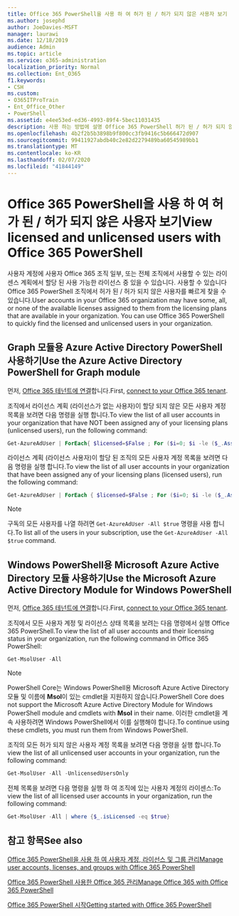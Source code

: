```yaml
---
title: Office 365 PowerShell을 사용 하 여 허가 된 / 허가 되지 않은 사용자 보기
ms.author: josephd
author: JoeDavies-MSFT
manager: laurawi
ms.date: 12/18/2019
audience: Admin
ms.topic: article
ms.service: o365-administration
localization_priority: Normal
ms.collection: Ent_O365
f1.keywords:
- CSH
ms.custom:
- O365ITProTrain
- Ent_Office_Other
- PowerShell
ms.assetid: e4ee53ed-ed36-4993-89f4-5bec11031435
description: 사용 하는 방법에 설명 Office 365 PowerShell 허가 된 / 허가 되지 않은 사용자 계정을 볼 수 있습니다.
ms.openlocfilehash: 4b2f2b5b3898b9f800cc3fb9416c5b666472d907
ms.sourcegitcommit: 99411927abdb40c2e82d2279489ba60545989bb1
ms.translationtype: MT
ms.contentlocale: ko-KR
ms.lasthandoff: 02/07/2020
ms.locfileid: "41844149"
---
```

# <a name="view-licensed-and-unlicensed-users-with-office-365-powershell"></a><span data-ttu-id="724be-103">Office 365 PowerShell을 사용 하 여 허가 된 / 허가 되지 않은 사용자 보기</span><span class="sxs-lookup"><span data-stu-id="724be-103">View licensed and unlicensed users with Office 365 PowerShell</span></span>

<span data-ttu-id="724be-p101">사용자 계정에 사용자 Office 365 조직 일부, 또는 전체 조직에서 사용할 수 있는 라이센스 계획에서 할당 된 사용 가능한 라이선스 중 있을 수 있습니다. 사용할 수 있습니다 Office 365 PowerShell 조직에서 허가 된 / 허가 되지 않은 사용자를 빠르게 찾을 수 있습니다.</span><span class="sxs-lookup"><span data-stu-id="724be-p101">User accounts in your Office 365 organization may have some, all, or none of the available licenses assigned to them from the licensing plans that are available in your organization. You can use Office 365 PowerShell to quickly find the licensed and unlicensed users in your organization.</span></span>

## <a name="use-the-azure-active-directory-powershell-for-graph-module"></a><span data-ttu-id="724be-106">Graph 모듈용 Azure Active Directory PowerShell 사용하기</span><span class="sxs-lookup"><span data-stu-id="724be-106">Use the Azure Active Directory PowerShell for Graph module</span></span>

<span data-ttu-id="724be-107">먼저, [Office 365 테넌트에 연결](connect-to-office-365-powershell.md#connect-with-the-azure-active-directory-powershell-for-graph-module)합니다.</span><span class="sxs-lookup"><span data-stu-id="724be-107">First, [connect to your Office 365 tenant](connect-to-office-365-powershell.md#connect-with-the-azure-active-directory-powershell-for-graph-module).</span></span>
 
<span data-ttu-id="724be-108">조직에서 라이선스 계획 (라이선스가 없는 사용자)이 할당 되지 않은 모든 사용자 계정 목록을 보려면 다음 명령을 실행 합니다.</span><span class="sxs-lookup"><span data-stu-id="724be-108">To view the list of all user accounts in your organization that have NOT been assigned any of your licensing plans (unlicensed users), run the following command:</span></span>
  
```powershell
Get-AzureAdUser | ForEach{ $licensed=$False ; For ($i=0; $i -le ($_.AssignedLicenses | Measure).Count ; $i++) { If( [string]::IsNullOrEmpty(  $_.AssignedLicenses[$i].SkuId ) -ne $True) { $licensed=$true } } ; If( $licensed -eq $false) { Write-Host $_.UserPrincipalName} }
```

<span data-ttu-id="724be-109">라이선스 계획 (라이선스 사용자)이 할당 된 조직의 모든 사용자 계정 목록을 보려면 다음 명령을 실행 합니다.</span><span class="sxs-lookup"><span data-stu-id="724be-109">To view the list of all user accounts in your organization that have been assigned any of your licensing plans (licensed users), run the following command:</span></span>
  
```powershell
Get-AzureAdUser | ForEach { $licensed=$False ; For ($i=0; $i -le ($_.AssignedLicenses | Measure).Count ; $i++) { If( [string]::IsNullOrEmpty(  $_.AssignedLicenses[$i].SkuId ) -ne $True) { $licensed=$true } } ; If( $licensed -eq $true) { Write-Host $_.UserPrincipalName} }
```

>[!Note]
><span data-ttu-id="724be-110">구독의 모든 사용자를 나열 하려면 `Get-AzureAdUser -All $true` 명령을 사용 합니다.</span><span class="sxs-lookup"><span data-stu-id="724be-110">To list all of the users in your subscription, use the `Get-AzureAdUser -All $true` command.</span></span>
>

## <a name="use-the-microsoft-azure-active-directory-module-for-windows-powershell"></a><span data-ttu-id="724be-111">Windows PowerShell용 Microsoft Azure Active Directory 모듈 사용하기</span><span class="sxs-lookup"><span data-stu-id="724be-111">Use the Microsoft Azure Active Directory Module for Windows PowerShell</span></span>

<span data-ttu-id="724be-112">먼저, [Office 365 테넌트에 연결](connect-to-office-365-powershell.md#connect-with-the-microsoft-azure-active-directory-module-for-windows-powershell)합니다.</span><span class="sxs-lookup"><span data-stu-id="724be-112">First, [connect to your Office 365 tenant](connect-to-office-365-powershell.md#connect-with-the-microsoft-azure-active-directory-module-for-windows-powershell).</span></span>

<span data-ttu-id="724be-113">조직에서 모든 사용자 계정 및 라이선스 상태 목록을 보려는 다음 명령에서 실행 Office 365 PowerShell.</span><span class="sxs-lookup"><span data-stu-id="724be-113">To view the list of all user accounts and their licensing status in your organization, run the following command in Office 365 PowerShell:</span></span>
  
```powershell
Get-MsolUser -All
```

>[!Note]
><span data-ttu-id="724be-114">PowerShell Core는 Windows PowerShell용 Microsoft Azure Active Directory 모듈 및 이름에 **Msol**이 있는 cmdlet을 지원하지 않습니다.</span><span class="sxs-lookup"><span data-stu-id="724be-114">PowerShell Core does not support the Microsoft Azure Active Directory Module for Windows PowerShell module and cmdlets with **Msol** in their name.</span></span> <span data-ttu-id="724be-115">이러한 cmdlet을 계속 사용하려면 Windows PowerShell에서 이를 실행해야 합니다.</span><span class="sxs-lookup"><span data-stu-id="724be-115">To continue using these cmdlets, you must run them from Windows PowerShell.</span></span>
>

<span data-ttu-id="724be-116">조직의 모든 허가 되지 않은 사용자 계정 목록을 보려면 다음 명령을 실행 합니다.</span><span class="sxs-lookup"><span data-stu-id="724be-116">To view the list of all unlicensed user accounts in your organization, run the following command:</span></span>
  
```powershell
Get-MsolUser -All -UnlicensedUsersOnly
```

<span data-ttu-id="724be-117">전체 목록을 보려면 다음 명령을 실행 하 여 조직에 있는 사용자 계정의 라이센스:</span><span class="sxs-lookup"><span data-stu-id="724be-117">To view the list of all licensed user accounts in your organization, run the following command:</span></span>
  
```powershell
Get-MsolUser -All | where {$_.isLicensed -eq $true}
```

## <a name="see-also"></a><span data-ttu-id="724be-118">참고 항목</span><span class="sxs-lookup"><span data-stu-id="724be-118">See also</span></span>

[<span data-ttu-id="724be-119">Office 365 PowerShell을 사용 하 여 사용자 계정, 라이선스 및 그룹 관리</span><span class="sxs-lookup"><span data-stu-id="724be-119">Manage user accounts, licenses, and groups with Office 365 PowerShell</span></span>](manage-user-accounts-and-licenses-with-office-365-powershell.md)
  
[<span data-ttu-id="724be-120">Office 365 PowerShell 사용한 Office 365 관리</span><span class="sxs-lookup"><span data-stu-id="724be-120">Manage Office 365 with Office 365 PowerShell</span></span>](manage-office-365-with-office-365-powershell.md)
  
[<span data-ttu-id="724be-121">Office 365 PowerShell 시작</span><span class="sxs-lookup"><span data-stu-id="724be-121">Getting started with Office 365 PowerShell</span></span>](getting-started-with-office-365-powershell.md)
